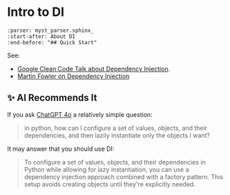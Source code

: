 # Intro to DI

```{include} ../../README.md
:parser: myst_parser.sphinx_
:start-after: About DI
:end-before: "## Quick Start"
```

See:
* [Google Clean Code Talk about Dependency Injection](https://testing.googleblog.com/2008/11/clean-code-talks-dependency-injection.html).
* [Martin Fowler on Dependency Injection](https://martinfowler.com/articles/injection.html)

## ✨ AI Recommends It

If you ask [ChatGPT 4o](https://chatgpt.com/) a relatively simple question:

> in python, how can I configure a set of values, objects,
and their dependencies, and then lazily instantiate only the objects I want?

It may answer that you should use DI:

> To configure a set of values, objects, and their dependencies in Python
while allowing for lazy instantiation, you can use a dependency injection
approach combined with a factory pattern.
This setup avoids creating objects until they're explicitly needed.
